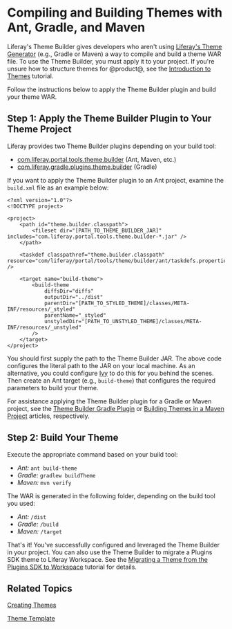 # Compiling and Building Themes with Ant, Gradle, and Maven [](id=compiling-and-building-themes-with-ant-gradle-and-maven)

Liferay's Theme Builder gives developers who aren't using
[Liferay's Theme Generator](/develop/tutorials/-/knowledge_base/7-1/creating-themes)
(e.g., Gradle or Maven) a way to compile and build a theme WAR file. To use the
Theme Builder, you must apply it to your project. If you're unsure how to
structure themes for @product@, see the
[Introduction to Themes](/develop/tutorials/-/knowledge_base/7-1/introduction-to-themes)
tutorial.

Follow the instructions below to apply the Theme Builder plugin and build your
theme WAR.

##  Step 1: Apply the Theme Builder Plugin to Your Theme Project [](id=step-1-apply-the-theme-builder-plugin-to-your-theme-project)

Liferay provides two Theme Builder plugins depending on your build tool:

- [com.liferay.portal.tools.theme.builder](https://repository.liferay.com/nexus/content/repositories/liferay-public-releases/com/liferay/com.liferay.portal.tools.theme.builder/)
  (Ant, Maven, etc.)
- [com.liferay.gradle.plugins.theme.builder](https://repository.liferay.com/nexus/content/repositories/liferay-public-releases/com/liferay/com.liferay.gradle.plugins.theme.builder/)
  (Gradle)

If you want to apply the Theme Builder plugin to an Ant project, examine the
`build.xml` file as an example below:

    <?xml version="1.0"?>
    <!DOCTYPE project>

    <project>
        <path id="theme.builder.classpath">
            <fileset dir="[PATH_TO_THEME_BUILDER_JAR]" includes="com.liferay.portal.tools.theme.builder-*.jar" />
        </path>

        <taskdef classpathref="theme.builder.classpath" resource="com/liferay/portal/tools/theme/builder/ant/taskdefs.properties" />

        <target name="build-theme">
            <build-theme
                diffsDir="diffs"
                outputDir="../dist"
                parentDir="[PATH_TO_STYLED_THEME]/classes/META-INF/resources/_styled"
                parentName="_styled"
                unstyledDir="[PATH_TO_UNSTYLED_THEME]/classes/META-INF/resources/_unstyled"
            />
        </target>
    </project>

You should first supply the path to the Theme Builder JAR. The above code
configures the literal path to the JAR on your local machine. As an alternative,
you could configure [Ivy](http://ant.apache.org/ivy/) to do this for you behind
the scenes. Then create an Ant target (e.g., `build-theme`) that configures the
required parameters to build your theme.

For assistance applying the Theme Builder plugin for a Gradle or Maven project,
see the
[Theme Builder Gradle Plugin](/develop/reference/-/knowledge_base/7-1/theme-builder-gradle-plugin)
or
[Building Themes in a Maven Project](/develop/tutorials/-/knowledge_base/7-1/building-themes-in-a-maven-project)
articles, respectively.

## Step 2: Build Your Theme [](id=step-2-build-your-theme)

Execute the appropriate command based on your build tool: 

- *Ant:* `ant build-theme`
- *Gradle:* `gradlew buildTheme`
- *Maven:* `mvn verify`

The WAR is generated in the following folder, depending on the build tool you
used:

- *Ant:* `/dist`
- *Gradle:* `/build`
- *Maven:* `/target`

That's it! You've successfully configured and leveraged the Theme Builder in
your project. You can also use the Theme Builder to migrate a Plugins SDK
theme to Liferay Workspace. See the
[Migrating a Theme from the Plugins SDK to Workspace](/develop/tutorials/-/knowledge_base/7-0/migrating-a-theme-from-the-plugins-sdk-to-workspace)
tutorial for details.

## Related Topics [](id=related-topics)

[Creating Themes](/develop/tutorials/-/knowledge_base/7-1/creating-themes)

[Theme Template](/develop/reference/-/knowledge_base/7-0/theme-template)
